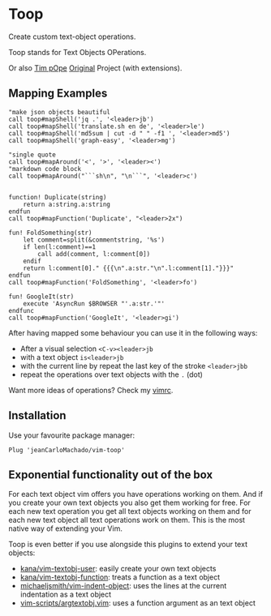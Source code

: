 # Toop

Create custom text-object operations. 

Toop stands for Text Objects OPerations.

Or also [Tim pOpe](https://github.com/tpope) [Original](http://vim.wikia.com/wiki/Act_on_text_objects_with_custom_functions) Project (with extensions).

## Mapping Examples

```vim
"make json objects beautiful
call toop#mapShell('jq .', '<leader>jb')
call toop#mapShell('translate.sh en de', '<leader>le')
call toop#mapShell('md5sum | cut -d " " -f1 ', '<leader>md5')
call toop#mapShell('graph-easy', '<leader>mg')

"single quote
call toop#mapAround('<', '>', '<leader><')
"markdown code block
call toop#mapAround("```sh\n", "\n```", '<leader>c')


function! Duplicate(string)
    return a:string.a:string
endfun
call toop#mapFunction('Duplicate', "<leader>2x")

fun! FoldSomething(str)
    let comment=split(&commentstring, '%s')
    if len(l:comment)==1
        call add(comment, l:comment[0])
    endif
    return l:comment[0]." {{{\n".a:str."\n".l:comment[1]."}}}"
endfun
call toop#mapFunction('FoldSomething', '<leader>fo')

fun! GoogleIt(str)
    execute 'AsyncRun $BROWSER "'.a:str.'"'
endfunc
call toop#mapFunction('GoogleIt', '<leader>gi')

```

After having mapped some behaviour you can use it in the following ways:


- After a visual selection `<C-v><leader>jb`
- with a text object `is<leader>jb`
- with the current line by repeat the last key of the stroke `<leader>jbb`
- repeat the operations over text  objects with the  `.` (dot)

Want more ideas of operations? Check my [vimrc](https://github.com/jeanCarloMachado/vimrc/blob/391f1da253a0c23414663ae0618f78ebbdbc4245/vimrc#L490).

## Installation


Use your favourite package manager:
```vim
Plug 'jeanCarloMachado/vim-toop'
```


## Exponential functionality out of the box


For each text object vim offers you have operations working on them. And if you create your own text objects you also get them working for free.
For each new text operation you get all text objects working on them and for each new text object all text operations work on them.
This is the most native way of extending your Vim.

Toop is even better if you use alongside this plugins to extend your text objects:

 - [kana/vim-textobj-user](https://github.com/kana/vim-textobj-user): easily create your own text objects
 - [kana/vim-textobj-function](https://github.com/kana/vim-textobj-function): treats a function as a text object
 - [michaeljsmith/vim-indent-object](https://github.com/michaeljsmith/vim-indent-object): uses the lines at the current indentation as a text object
 - [vim-scripts/argtextobj.vim](https://github.com/vim-scripts/argtextobj.vim): uses a function  argument as an text object



